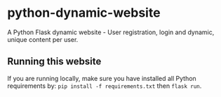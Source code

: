 # python-dynamic-website
A Python Flask dynamic website - User registration, login and dynamic, unique content per user.

## Running this website
If you are running locally, make sure you have installed all Python requirements by: `pip install -f requirements.txt` then `flask run`.

